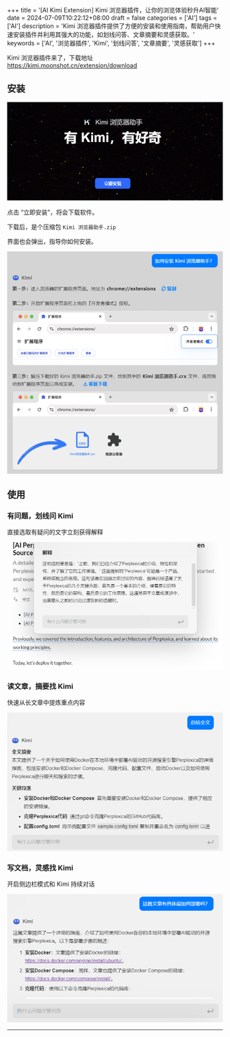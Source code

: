 +++
title = '[AI Kimi Extension] Kimi 浏览器插件，让你的浏览体验秒升AI智能'
date = 2024-07-09T10:22:12+08:00
draft = false
categories = ['AI']
tags = ['AI']
description = 'Kimi 浏览器插件提供了方便的安装和使用指南，帮助用户快速安装插件并利用其强大的功能，如划线问答、文章摘要和灵感获取。'
keywords = ['AI', '浏览器插件', 'Kimi', '划线问答', '文章摘要', '灵感获取']
+++

Kimi 浏览器插件来了，下载地址 https://kimi.moonshot.cn/extension/download

## 安装

![extension-download](extension-download.png)

点击 “立即安装”，将会下载软件。

下载后，是个压缩包 `Kimi 浏览器助手.zip`

界面也会弹出，指导你如何安装。

![extension-install](extension-install.png)

## 使用

### 有问题，划线问 Kimi
直接选取有疑问的文字立刻获得解释

![use-underline](use-underline.png)

### 读文章，摘要找 Kimi
快速从长文章中提炼重点内容

![use-summary](use-summary.png)

### 写文档，灵感找 Kimi
开启侧边栏模式和 Kimi 持续对话

![use-sidebar](use-sidebar.png)

---

<!-- - [AI 博客 - 从零开始学AI](...) -->
<!-- - [AI Blog - Learn AI from scratch](...) -->
<!-- - [公众号 - 从零开始学AI](...) -->
<!-- - [CSDN - 从零开始学AI](...) -->
<!-- - [掘金 - 从零开始学AI](...) -->
<!-- - [知乎 - 从零开始学AI](...) -->
<!-- - [阿里云 - 从零开始学AI](...) -->
<!-- - [腾讯云 - 从零开始学AI](...) -->
